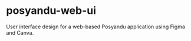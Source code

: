 # posyandu-web-ui
User interface design for a web-based Posyandu application using Figma and Canva.
